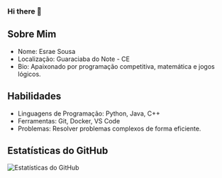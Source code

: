 ### Hi there 👋

<!--
**EsraelSousa/EsraelSousa** is a ✨ _special_ ✨ repository because its `README.md` (this file) appears on your GitHub profile.

Here are some ideas to get you started:

- 🔭 I’m currently working on ...
- 🌱 I’m currently learning ...
- 👯 I’m looking to collaborate on ...
- 🤔 I’m looking for help with ...
- 💬 Ask me about ...
- 📫 How to reach me: ...
- 😄 Pronouns: ...
- ⚡ Fun fact: ...
-->

## Sobre Mim
- Nome: Esrae Sousa
- Localização: Guaraciaba do Note - CE
- Bio: Apaixonado por programação competitiva, matemática e jogos lógicos.

## Habilidades
- Linguagens de Programação: Python, Java, C++
- Ferramentas: Git, Docker, VS Code
- Problemas: Resolver problemas complexos de forma eficiente.
<!--
## Projetos Destacados
- Nome do Projeto 1: Descrição breve do projeto
- Nome do Projeto 2: Descrição breve do projeto
- Nome do Projeto 3: Descrição breve do projeto
-->
## Estatísticas do GitHub
![Estatísticas do GitHub](https://github-readme-stats.vercel.app/api?username=EsraelSousa&show_icons=true&count_private=true&hide=stars,issues)
